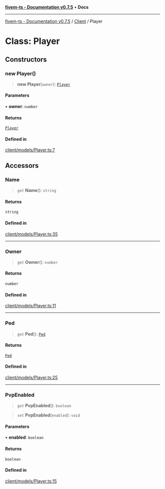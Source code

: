 [**fivem-ts - Documentation v0.7.5**](../../../README.md) • **Docs**

***

[fivem-ts - Documentation v0.7.5](../../../README.md) / [Client](../README.md) / Player

# Class: Player

## Constructors

### new Player()

> **new Player**(`owner`): [`Player`](Player.md)

#### Parameters

• **owner**: `number`

#### Returns

[`Player`](Player.md)

#### Defined in

[client/models/Player.ts:7](https://github.com/Purpose-Dev/fivem-ts/blob/main/src/client/models/Player.ts#L7)

## Accessors

### Name

> `get` **Name**(): `string`

#### Returns

`string`

#### Defined in

[client/models/Player.ts:35](https://github.com/Purpose-Dev/fivem-ts/blob/main/src/client/models/Player.ts#L35)

***

### Owner

> `get` **Owner**(): `number`

#### Returns

`number`

#### Defined in

[client/models/Player.ts:11](https://github.com/Purpose-Dev/fivem-ts/blob/main/src/client/models/Player.ts#L11)

***

### Ped

> `get` **Ped**(): [`Ped`](Ped.md)

#### Returns

[`Ped`](Ped.md)

#### Defined in

[client/models/Player.ts:25](https://github.com/Purpose-Dev/fivem-ts/blob/main/src/client/models/Player.ts#L25)

***

### PvpEnabled

> `get` **PvpEnabled**(): `boolean`

> `set` **PvpEnabled**(`enabled`): `void`

#### Parameters

• **enabled**: `boolean`

#### Returns

`boolean`

#### Defined in

[client/models/Player.ts:15](https://github.com/Purpose-Dev/fivem-ts/blob/main/src/client/models/Player.ts#L15)
